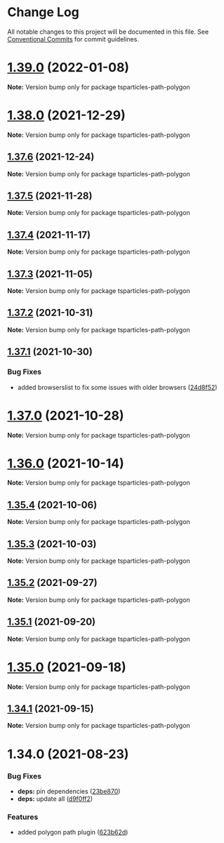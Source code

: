 # Change Log

All notable changes to this project will be documented in this file.
See [Conventional Commits](https://conventionalcommits.org) for commit guidelines.

# [1.39.0](https://github.com/matteobruni/tsparticles/compare/tsparticles-path-polygon@1.38.0...tsparticles-path-polygon@1.39.0) (2022-01-08)

**Note:** Version bump only for package tsparticles-path-polygon





# [1.38.0](https://github.com/matteobruni/tsparticles/compare/tsparticles-path-polygon@1.37.6...tsparticles-path-polygon@1.38.0) (2021-12-29)

**Note:** Version bump only for package tsparticles-path-polygon





## [1.37.6](https://github.com/matteobruni/tsparticles/compare/tsparticles-path-polygon@1.37.5...tsparticles-path-polygon@1.37.6) (2021-12-24)

**Note:** Version bump only for package tsparticles-path-polygon





## [1.37.5](https://github.com/matteobruni/tsparticles/compare/tsparticles-path-polygon@1.37.4...tsparticles-path-polygon@1.37.5) (2021-11-28)

**Note:** Version bump only for package tsparticles-path-polygon





## [1.37.4](https://github.com/matteobruni/tsparticles/compare/tsparticles-path-polygon@1.37.3...tsparticles-path-polygon@1.37.4) (2021-11-17)

**Note:** Version bump only for package tsparticles-path-polygon





## [1.37.3](https://github.com/matteobruni/tsparticles/compare/tsparticles-path-polygon@1.37.2...tsparticles-path-polygon@1.37.3) (2021-11-05)

**Note:** Version bump only for package tsparticles-path-polygon





## [1.37.2](https://github.com/matteobruni/tsparticles/compare/tsparticles-path-polygon@1.37.1...tsparticles-path-polygon@1.37.2) (2021-10-31)

**Note:** Version bump only for package tsparticles-path-polygon





## [1.37.1](https://github.com/matteobruni/tsparticles/compare/tsparticles-path-polygon@1.37.0...tsparticles-path-polygon@1.37.1) (2021-10-30)


### Bug Fixes

* added browserslist to fix some issues with older browsers ([24d8f52](https://github.com/matteobruni/tsparticles/commit/24d8f520ee6934bd967d63612c828705e1dc09e2))





# [1.37.0](https://github.com/matteobruni/tsparticles/compare/tsparticles-path-polygon@1.36.0...tsparticles-path-polygon@1.37.0) (2021-10-28)

**Note:** Version bump only for package tsparticles-path-polygon





# [1.36.0](https://github.com/matteobruni/tsparticles/compare/tsparticles-path-polygon@1.35.4...tsparticles-path-polygon@1.36.0) (2021-10-14)

**Note:** Version bump only for package tsparticles-path-polygon





## [1.35.4](https://github.com/matteobruni/tsparticles/compare/tsparticles-path-polygon@1.35.3...tsparticles-path-polygon@1.35.4) (2021-10-06)

**Note:** Version bump only for package tsparticles-path-polygon





## [1.35.3](https://github.com/matteobruni/tsparticles/compare/tsparticles-path-polygon@1.35.2...tsparticles-path-polygon@1.35.3) (2021-10-03)

**Note:** Version bump only for package tsparticles-path-polygon





## [1.35.2](https://github.com/matteobruni/tsparticles/compare/tsparticles-path-polygon@1.35.1...tsparticles-path-polygon@1.35.2) (2021-09-27)

**Note:** Version bump only for package tsparticles-path-polygon





## [1.35.1](https://github.com/matteobruni/tsparticles/compare/tsparticles-path-polygon@1.35.0...tsparticles-path-polygon@1.35.1) (2021-09-20)

**Note:** Version bump only for package tsparticles-path-polygon





# [1.35.0](https://github.com/matteobruni/tsparticles/compare/tsparticles-path-polygon@1.34.1...tsparticles-path-polygon@1.35.0) (2021-09-18)

**Note:** Version bump only for package tsparticles-path-polygon





## [1.34.1](https://github.com/matteobruni/tsparticles/compare/tsparticles-path-polygon@1.34.0...tsparticles-path-polygon@1.34.1) (2021-09-15)

**Note:** Version bump only for package tsparticles-path-polygon





# 1.34.0 (2021-08-23)


### Bug Fixes

* **deps:** pin dependencies ([23be870](https://github.com/matteobruni/tsparticles/commit/23be8708d698e1e37a18f2ed292cbccffb0f1e47))
* **deps:** update all ([d9f0ff2](https://github.com/matteobruni/tsparticles/commit/d9f0ff2f8c4ac269aaad5077492746e3da8fb422))


### Features

* added polygon path plugin ([623b62d](https://github.com/matteobruni/tsparticles/commit/623b62d14636a50082fc3709f299bc4c7d5c44cb))
